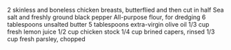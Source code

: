 2 skinless and boneless chicken breasts, butterflied and then cut in half
Sea salt and freshly ground black pepper
All-purpose flour, for dredging
6 tablespoons unsalted butter
5 tablespoons extra-virgin olive oil
1/3 cup fresh lemon juice
1/2 cup chicken stock
1/4 cup brined capers, rinsed
1/3 cup fresh parsley, chopped
